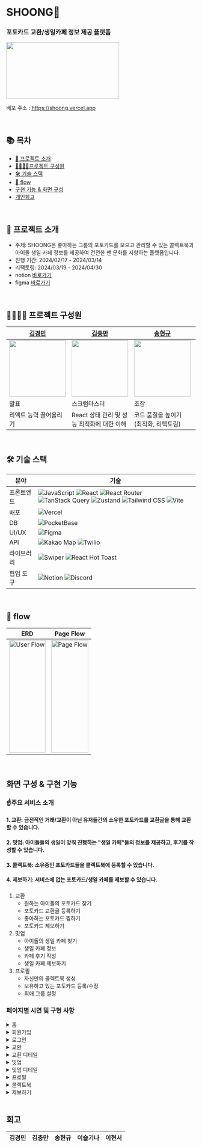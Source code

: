 # SHOONG🚀
### 포토카드 교환/생일카페 정보 제공 플랫폼  
<img src="https://github.com/FRONTENDSCHOOL8/shoong/assets/103557910/8e4e4ddd-1f85-4967-9072-f341eb465bc0" width="300px" height="150px" />

배포 주소 : https://shoong.vercel.app

<br />

## 📚 목차
- [👀 프로젝트 소개](#프로젝트-소개)
- [👨‍👩‍👧‍👦프로젝트 구성원](#프로젝트-구성원)
- [🛠 기술 스택](#기술-스택)
- [🔀 flow](#flow)
- [구현 기능 & 화면 구성](#구현-기능--화면-구성)
- [개인회고](#개인회고)

<br />

## 👀 프로젝트 소개
<a name="프로젝트-소개"></a>
- 주제: SHOONG은 좋아하는 그룹의 포토카드를 모으고 관리할 수 있는 콜렉트북과 아이돌 생일 카페 정보를 제공하여 건전한 팬 문화를 지향하는 플랫폼입니다.
- 진행 기간: 2024/02/17 - 2024/03/14
- 리팩토링: 2024/03/19 - 2024/04/30
- notion [바로가기](https://www.notion.so/3-Hook-1982ce8ee5cb4442b9804a187fa11221?pvs=4)
- figma [바로가기](https://www.figma.com/file/S1cdmuXvrpZECUEdaO7OJD/SHOONG?type=design&node-id=7194%3A1527&mode=design&t=EINQ54Awfbm5u9fD-1)

<br />

## 👨‍👩‍👧‍👦 프로젝트 구성원
|  [김경민](https://github.com/highballplz) | [김충만](https://github.com/fullkeem)   | [송현규](https://github.com/song0331) |  [이슬기나](https://github.com/roben31380)  | [이현서](https://github.com/pistapixie) |
|----------|--------------------|-------------------|------------|------------|
|<img src="https://github.com/FRONTENDSCHOOL8/shoong/assets/103557910/71eeacde-4474-4f26-9a70-2b7009154f3a" alt="" width="150px" height="150px">|<img src="https://github.com/FRONTENDSCHOOL8/shoong/assets/103557910/c0a686a6-2eac-44c3-82b1-16674ee18d14" alt="" width="150px" height="150px"> |<img src="https://github.com/FRONTENDSCHOOL8/shoong/assets/103557910/9096245a-7643-45f3-af16-45bad5fd0cb1" alt="" width="150px" height="150px"> |<img src="https://github.com/FRONTENDSCHOOL8/shoong/assets/103557910/fb809caf-8007-414a-abb3-9feffd04f312" alt="" width="150px" height="150px"> |<img src="https://github.com/FRONTENDSCHOOL8/shoong/assets/103557910/6908d5e1-ad19-47ca-84ba-9ad7e6be2803" alt="" width="150px" height="150px"> |
| 발표 |스크럼마스터 | 조장 | 기록 | 디자인 |
|리액트 능력 끌어올리기 | React 상태 관리 및 성능 최적화에 대한 이해 | 코드 품질을 높이기 (최적화, 리팩토링) | 클린하게 리액트다운 작업을 하기 | 컴포넌트 중심 설계에 익숙해지기 |

<br />

## 🛠 기술 스택
<a name="기술-스택"></a>

| 분야        | 기술                                                                                                                                                                |
|-----------|----------------------------------------------------------------------------------------------------------------------------------------------------------------------|
| 프론트엔드   | ![JavaScript](https://img.shields.io/badge/JavaScript-F7DF1E?style=flat-square&logo=javascript&logoColor=black) ![React](https://img.shields.io/badge/React-61DAFB?style=flat-square&logo=react&logoColor=black) ![React Router](https://img.shields.io/badge/React_Router-CA4245?style=flat-square&logo=react-router&logoColor=white) ![TanStack Query](https://img.shields.io/badge/TanStack_Query-FF4154?style=flat-square&logo=tanstack&logoColor=white) ![Zustand](https://img.shields.io/badge/Zustand-764ABC?style=flat-square&logo=zustand&logoColor=white) ![Tailwind CSS](https://img.shields.io/badge/Tailwind_CSS-38B2AC?style=flat-square&logo=tailwind-css&logoColor=white) ![Vite](https://img.shields.io/badge/Vite-B73BFE?style=flat-square&logo=vite&logoColor=FFD62E) |
| 배포        | ![Vercel](https://img.shields.io/badge/Vercel-000000?style=flat-square&logo=vercel&logoColor=white)                                            |
| DB       | ![PocketBase](https://img.shields.io/badge/PocketBase-FF6B6B?style=flat-square&logo=pocketbase&logoColor=white)                                |
| UI/UX     | ![Figma](https://img.shields.io/badge/Figma-F24E1E?style=flat-square&logo=figma&logoColor=white)                                                                              |
| API        | ![Kakao Map](https://img.shields.io/badge/Kakao_Map-FFCD00?style=flat-square&logo=kakao&logoColor=black) ![Twilio](https://img.shields.io/badge/Twilio-F22F46?style=flat-square&logo=twilio&logoColor=white)                             |
| 라이브러리    | ![Swiper](https://img.shields.io/badge/Swiper-6332F6?style=flat-square&logo=swiper&logoColor=white)  ![React Hot Toast](https://img.shields.io/badge/React_Hot_Toast-58A6FF?style=flat-square&logo=react-hot-toast&logoColor=white)                                                                    |
| 협업 도구     | ![Notion](https://img.shields.io/badge/Notion-000000?style=flat-square&logo=notion&logoColor=white) ![Discord](https://img.shields.io/badge/Discord-5865F2?style=flat-square&logo=discord&logoColor=white)           |

<br />

## 🔀 flow
<a name="flow"></a>

| ERD | Page Flow |
|-----------|-----------|
| <img src="https://github.com/FRONTENDSCHOOL8/shoong/assets/103557910/331b4860-207f-40d1-aa7d-9819129abe8e" alt="User Flow" height="300px" width="100%"> | <img src="https://github.com/FRONTENDSCHOOL8/shoong/assets/103557910/ef2a4467-978f-4dc9-a003-0a7ab2fc9a69" alt="Page Flow" height="300px" width="100%"> |

<br />

## 화면 구성 & 구현 기능

### ☝️주요 서비스 소개

#### 1. 교환: 금전적인 거래/교환이 아닌 유저들간의 소유한 포토카드를 교환글을 통해 교환할 수 있습니다.
#### 2. 밋업: 아이돌들의 생일이 맞춰 진횅하는 "생일 카페"들의 정보를 제공하고, 후기를 작성할 수 있습니다.
#### 3. 콜렉트북: 소유중인 포토카드들을 콜렉트북에 등록할 수 있습니다.
#### 4. 제보하기: 서비스에 없는 포토카드/생일 카페를 제보할 수 있습니다.

### 
1. 교환
   - 원하는 아이돌의 포토카드 찾기
   - 포토카드 교환글 등록하기
   - 좋아하는 포토카드 찜하기
   - 포토카드 제보하기
2. 밋업
   - 아이돌의 생일 카페 찾기
   - 생일 카페 정보
   - 카페 후기 작성
   - 생일 카페 제보하기
3. 프로필
   - 자신만의 콜렉트북 생성
   - 보유하고 있는 포토카드 등록/수정
   - 최애 그룹 설정

### 페이지별 시연 및 구현 사항

<details>
  <summary>홈</summary>
  
![홈](https://github.com/FRONTENDSCHOOL8/shoong/assets/103557910/1ac4d860-5ccc-4bf5-a8ad-4ac8f8c406c7)

- Swiper 라이브러리를 사용해 캐러셀 구현 [이슬기나]
- 최신/많이 찜한 포카 필터링 구현 [이현서]
- 포토카드 찜목록으로 이동가능한 아이콘 구현 [이현서]
</details>

<details>
  <summary>회원가입</summary>
  
  ![회원가입](https://github.com/FRONTENDSCHOOL8/shoong/assets/103557910/fd765ce3-0a05-4aba-9214-00723510475f)

  - 이메일 중복 검사 및 인증번호 전송 [김경민]
  - 이메일/비밀번호 유효성 검사 [김경민]
  - date-picker 라이브러리를 사용해 생년월일 구현 [김경민]
  - 이용 약관 동의 필수/선택 기능 구현 [김경민]

</details>

<details>
  <summary>로그인</summary>
  
  ![로그인 찜목록](https://github.com/FRONTENDSCHOOL8/shoong/assets/103557910/9bd93378-346a-4b59-a594-9fcb0fc883d4)

  - 아이디/비밀번호 입력 값과 데이터베이스의 유저의 정보와 비교를 통해 로그인 성공/실패 구현 [김경민]
  - 로그인 성공 시 유저의 token 로컬스토리지에 저장 [김경민]
  
</details>

<details>
  <summary>교환</summary>
  
![교환](https://github.com/FRONTENDSCHOOL8/shoong/assets/103557910/5452590e-de11-4972-8fd5-b9c42b0b8131)

- 이름/포카명 검색 기능 구현 [이슬기나]
- 그룹별 포토카드 tab 구현 [송현규]
- 최신/찜 높은 순, 낮은 순 필러팅 구현 [송현규]
- pagination 구현 [송현규]

</details>

<details>
  <summary>교환 디테일</summary>

![교환 디테일](https://github.com/FRONTENDSCHOOL8/shoong/assets/103557910/db89ab35-7b8c-4c0f-a162-2489d8ed0b22)

- 포토카드 id로 포토카드 데이터 렌더링 [김충만]
- 교환글 CRUD 구현 [김충만]
- 교환글 작성 시 비속어 필터링 구현 [김충만]

</details>

<details>
  <summary>밋업</summary>

![밋업](https://github.com/FRONTENDSCHOOL8/shoong/assets/103557910/fea75cf2-9234-4690-8772-2539d45171fb)

- Kakao map api 기반 라이브러리를 사용 [김충만]
- 밋업 데이터 렌더링 [김충만]
- 마커와 셍일 카페 리스트 연결 [김충만]
  
</details>

<details>
  <summary>밋업 디테일</summary>

![밋업 디테일](https://github.com/FRONTENDSCHOOL8/shoong/assets/103557910/7810c68b-3029-4809-8841-253c63408b59)

- 밋업 id로 밋업 데이터 렌더링 [송현규]
- swiper 라이브러리를 사용해 슬라이드 구현 [이슬기나]
- kakao map api를 이용해 정적 지도 구현 [김충만]
- 댓글 작성 기능 구현 [이슬기나]
  
</details>

<details>
  <summary>프로필</summary>

![프로필](https://github.com/FRONTENDSCHOOL8/shoong/assets/103557910/a8936bd6-cbac-4b42-990d-b7bb5e543dd1)

![최애 그룹](https://github.com/FRONTENDSCHOOL8/shoong/assets/103557910/0cc552e4-3eb5-4043-8c1c-beae047b6e6c)

- 나의 최애 그룹 설정하기 [송현규]
- 유저의 콜렉트북 데이터 렌더링 [송현규]
  
</details>

<details>
  <summary>콜렉트북</summary>

  ![컬랙트북 생성](https://github.com/FRONTENDSCHOOL8/shoong/assets/103557910/4dfe34cc-d463-4212-a231-6d48e3edb83e)

![포카 드볼](https://github.com/FRONTENDSCHOOL8/shoong/assets/103557910/cd51b78d-d0e6-433a-8947-0564efb9e1d2)

- 나만의 콜렉트북 추 [송현규]
- 콜렉트북에 해당되는 그룹의 포토카드 보유/미보유 상태 구현 [송현규]
- rc-progress 라이브러리를 이용해 보유 중인 포토카드 수량 시각적 효과 구현 [송현규]
  
</details>

<details>
  <summary>제보하기</summary>

![포토카드 제보](https://github.com/FRONTENDSCHOOL8/shoong/assets/103557910/f7074aa7-46b1-4f33-b3f1-2d67f6bdb502)

![밋업 제보](https://github.com/FRONTENDSCHOOL8/shoong/assets/103557910/03af0eb4-27fb-4736-b97d-421c853dd443)

- 

</details>


<br />

## 회고

| 김경민 | 김충만 | 송현규 | 이슬기나 | 이현서 |
| ----- | ----- | ---- | ----- | ------|

